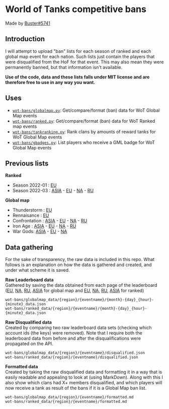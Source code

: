 # World of Tanks competitive bans
Made by [Buster#5741](https://discord.com/users/764584777642672160)

## Introduction
I will attempt to upload "ban" lists for each season of ranked and each global map event for each nation. Such lists just contain the players that were disqualified from the HoF for that event. This may also mean they were permanently banned, but that information isn\'t available. 

**Use of the code, data and these lists falls under MIT license and are therefore free to use in any way you want.**

## Uses
- [`wot-bans/globalmap.py`](https://github.com/Buster-2002/wot-bans/blob/master/wot-bans/globalmap.py): Get/compare/format (ban) data for WoT Global Map events 
- [`wot-bans/ranked.py`](https://github.com/Buster-2002/wot-bans/blob/master/wot-bans/ranked.py): Get/compare/format (ban) data for WoT Ranked map events 
- [`wot-bans/tankranking.py`](https://github.com/Buster-2002/wot-bans/blob/master/wot-bans/tankranking.py): Rank clans by amounts of reward tanks for WoT Global Map events
- [`wot-bans/gbadges.py`](https://github.com/Buster-2002/wot-bans/blob/master/wot-bans/gbadges.py): List players who receive a GML badge for WoT Global Map events

## Previous lists

**Ranked**
- Season 2022-01 : [EU](https://gist.github.com/Buster-2002/af6c23395fc9ac69091b856a2f79b57d)
- Season 2022-03 : [ASIA](https://gist.github.com/Buster-2002/547c307758e2b3d722877d7bf03aedc9) - [EU](https://gist.github.com/Buster-2002/b7797c0f0bf0be7be3cb77687fe82d91) - [NA](https://gist.github.com/Buster-2002/952a651e2b1c5987326a76f592678ad9) - [RU](https://gist.github.com/Buster-2002/a6633faadd0e89777749859e1eca7e52)

**Global map**
- Thunderstorm : [EU](https://gist.github.com/Buster-2002/deb3995455dffb9aab1f0df1d8c67461)
- Rennaisance : [EU](https://gist.github.com/Buster-2002/d56985709696f0b057ccb90e278d6311)
- Confrontation : [ASIA](https://gist.github.com/Buster-2002/6bc04d5dac617a996822f4e27c5dee58) - [EU](https://gist.github.com/Buster-2002/ec2cee5c54d2f6fc773c66cd83c681d1) - [NA](https://gist.github.com/Buster-2002/d3b827135fc84779cc0267f4c56d33a9) - [RU](https://gist.github.com/Buster-2002/2540640cb2afe7cb92a6600dd9870fdc)
- Iron Age : [ASIA](https://gist.github.com/Buster-2002/0931ffb533be8ad2858fb9df6c2c5fcf) - [EU](https://gist.github.com/Buster-2002/bff3220d24d73b7216bad50b5b59258b) - [NA](https://gist.github.com/Buster-2002/504034b98f93c6d3612e2f0fec631f55) - [RU](https://gist.github.com/Buster-2002/e50a9d590d45c4af21ea84f48fac13db)
- War Gods: [ASIA](https://gist.github.com/Buster-2002/4486f5ab2267cd3e725c62d84b8d3de0) - [EU](https://gist.github.com/Buster-2002/0b2f3560ad75f92e491a62b7259d46a8) - [NA](https://gist.github.com/Buster-2002/2741ceedd7063aa7668be283e4fe17d5)

## Data gathering
For the sake of transparency, the raw data is included in this repo. What follows is an explanation on how the data is gathered and created, and under what scheme it is saved.

**Raw Leaderboard data**  
Gathered by saving the data obtained from each page of the leaderboard ([EU](https://worldoftanks.eu/en/clanwars/rating/alley/), [NA](https://worldoftanks.com/en/clanwars/rating/alley/), [RU](https://worldoftanks.ru/en/clanwars/rating/alley/), [ASIA](https://worldoftanks.asia/en/clanwars/rating/alley/) for global map and [EU](https://worldoftanks.eu/en/ratings/ranked/), [NA](https://worldoftanks.com/en/ratings/ranked/), [RU](https://worldoftanks.ru/ru/ratings/ranked/), [ASIA](https://worldoftanks.asia/en/ratings/ranked/) for ranked)

`wot-bans/globalmap_data/{region}/{eventname}/{month}-{day}_{hour}-{minute}_data.json`  
`wot-bans/ranked_data/{region}/{eventname}/{month}-{day}_{hour}-{minute}_data.json`  

**Raw Disqualified data**  
Created by comparing two raw leaderboard data sets (checking which account ids (the keys) were removed). Note that I require both the leaderboard data from before and after the disqualifications were propagated on the API.

`wot-bans/globalmap_data/{region}/{eventname}/disqualified.json`  
`wot-bans/ranked_data/{region}/{eventname}/disqualified.json`  

**Formatted data**  
Created by taking the raw disqualified data and formatting it in a way that is easily readable and appealing to look at (using MarkDown). Along with this I also show which clans had X+ members disqualified, and which players will now receive a tank as result of the bans if it is a Global Map ban list.

`wot-bans/globalmap_data/{region}/{eventname}/formatted.md`  
`wot-bans/ranked_data/{region}/{eventname}/formatted.md`  
